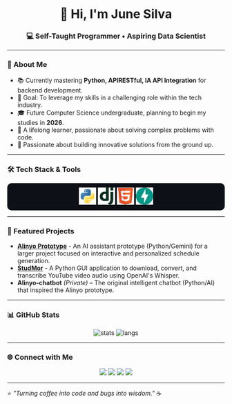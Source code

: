 <h1 align="center">👋 Hi, I'm June Silva</h1>
<h3 align="center">💻 Self-Taught Programmer • Aspiring Data Scientist</h3>

---

### 🌟 About Me
- 📚 Currently mastering **Python, APIRESTful, IA API Integration** for backend development.
- 🎯 Goal: To leverage my skills in a challenging role within the tech industry.
- 🎓 Future Computer Science undergraduate, planning to begin my studies in **2026**.
- 🧠 A lifelong learner, passionate about solving complex problems with code.
- 🚀 Passionate about building innovative solutions from the ground up.

---

### 🛠️ Tech Stack & Tools
<div align="center" style="background-color:#0d1117; padding: 10px; border-radius: 10px;">
  <img alt="Python" height="40" src="https://raw.githubusercontent.com/devicons/devicon/master/icons/python/python-original.svg">
  <img alt="Django" height="40" src="https://raw.githubusercontent.com/devicons/devicon/master/icons/django/django-plain.svg">
  <img alt="HTML" height="40" src="https://raw.githubusercontent.com/devicons/devicon/master/icons/html5/html5-original.svg">
  <img alt="FastAPI" height="40" src="https://raw.githubusercontent.com/devicons/devicon/master/icons/fastapi/fastapi-original.svg">
</div>

---

### 📌 Featured Projects
- [**Alinyo Prototype**](https://github.com/offjune/Alinyo_Prototype) - An AI assistant prototype (Python/Gemini) for a larger project focused on interactive and personalized schedule generation.
- [**StudMor**](https://github.com/offjune/StudMor) - A Python GUI application to download, convert, and transcribe YouTube video audio using OpenAI's Whisper.
- **Alinyo-chatbot** *(Private)* – The original intelligent chatbot (Python/AI) that inspired the Alinyo prototype.

---

### 📊 GitHub Stats
<div align="center">
  <img height="180em" src="https://github-readme-stats.vercel.app/api?username=offjune&show_icons=true&theme=tokyonight&hide_border=true" alt="stats"/>
  <img height="180em" src="https://github-readme-stats.vercel.app/api/top-langs/?username=offjune&layout=compact&theme=tokyonight&hide_border=true" alt="langs"/>
</div>

---

### 🌐 Connect with Me
<div align="center">
  <a href="https://instagram.com/fepsj"><img src="https://img.shields.io/badge/-Instagram-%23E4405F?style=flat&logo=instagram&logoColor=white"></a>
  <a href="https://discord.gg/GcetQJcERs"><img src="https://img.shields.io/badge/Discord-7289DA?style=flat&logo=discord&logoColor=white"></a>
  <a href="mailto:devjunesilva@gmail.com"><img src="https://img.shields.io/badge/-Gmail-%23333?style=flat&logo=gmail&logoColor=white"></a>
  <a href="https://www.linkedin.com/in/june-silva"><img src="https://img.shields.io/badge/-LinkedIn-%230077B5?style=flat&logo=linkedin&logoColor=white"></a>
</div>

---

⭐ _"Turning coffee into code and bugs into wisdom."_ ☕
